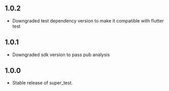 ## 1.0.2

- Downgraded test dependency version to make it compatible with flutter test

## 1.0.1

- Downgraded sdk version to pass pub analysis

## 1.0.0

- Stable release of super_test.
